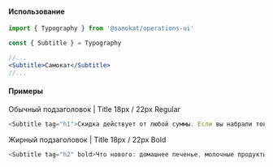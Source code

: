 #### Использование

```jsx static
import { Typography } from '@samokat/operations-ui'

const { Subtitle } = Typography

//...
<Subtitle>Самокат</Subtitle>
//...
```

#### Примеры

Обычный подзаголовок | Title 18px / 22px Regular

```js
<Subtitle tag="h1">Скидка действует от любой суммы. Если вы набрали товары меньше, чем на 200 рублей, то заказ для вас будет стоить 1 рубль.</Subtitle>
```

Жирный подзаголовок | Title 18px / 22px Bold

```js
<Subtitle tag="h2" bold>Что нового: домашнее печенье, молочные продукты и бытовая  химия от Самоката</Subtitle>
```
